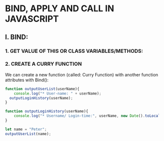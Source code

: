 # BIND, APPLY AND CALL IN JAVASCRIPT

## I. BIND:
### 1. GET VALUE OF THIS OR CLASS VARIABLES/METHODS:


### 2. CREATE A CURRY FUNCTION
We can create a new function (called: Curry Function) with another function attributes with Bind():
```Javascript
function outputUserList(userName){
	console.log("* User-name: " + userName);
  outputLoginHistory(userName);
}

function outputLoginHistory(userName){
	console.log("* Username/ Login-time:", userName, new Date().toLocaleTimeString());
}

let name = "Peter";
outputUserList(name);
```
